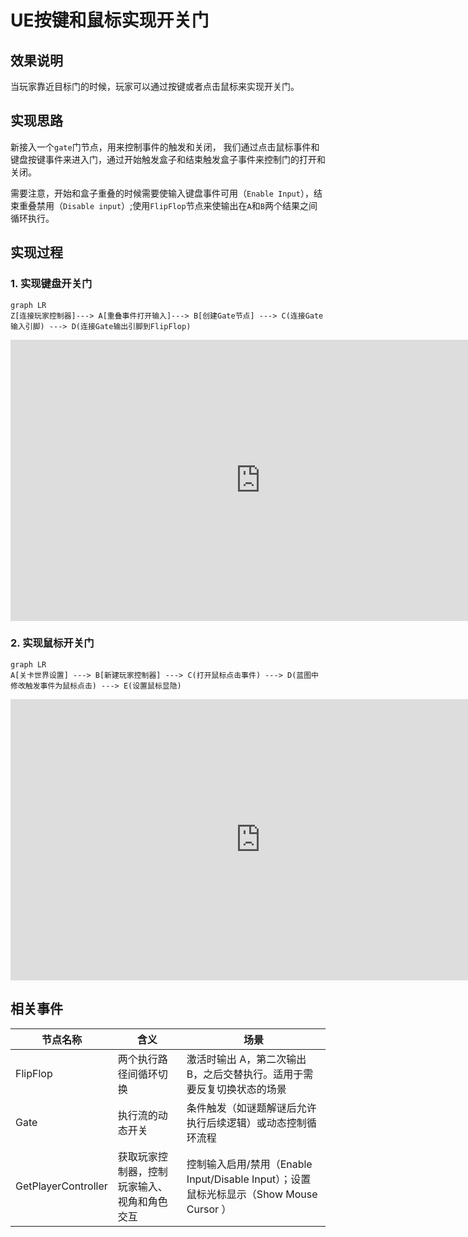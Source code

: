 # UE按键和鼠标实现开关门

## 效果说明
当玩家靠近目标门的时候，玩家可以通过按键或者点击鼠标来实现开关门。

## 实现思路
新接入一个`gate`门节点，用来控制事件的触发和关闭， 我们通过点击鼠标事件和键盘按键事件来进入门，通过开始触发盒子和结束触发盒子事件来控制门的打开和关闭。

需要注意，开始和盒子重叠的时候需要使输入键盘事件可用（`Enable Input`），结束重叠禁用（`Disable input`）;使用`FlipFlop`节点来使输出在`A`和`B`两个结果之间循环执行。

## 实现过程
### 1. 实现键盘开关门
```mermaid
graph LR
Z[连接玩家控制器]---> A[重叠事件打开输入]---> B[创建Gate节点] ---> C(连接Gate输入引脚) ---> D(连接Gate输出引脚到FlipFlop)
```

<iframe src="https://player.youku.com/embed/XNjQ3MDAwOTAwNA" scrolling="no" border="0" frameborder="no" width="800" height="450" framespacing="0" allowfullscreen="true"></iframe>

### 2. 实现鼠标开关门 
```mermaid
graph LR
A[关卡世界设置] ---> B[新建玩家控制器] ---> C(打开鼠标点击事件) ---> D(蓝图中修改触发事件为鼠标点击) ---> E(设置鼠标显隐)
```


<iframe src="https://player.youku.com/embed/XNjQ2MjMzMzAxNg" scrolling="no" border="0" frameborder="no" width="800" height="450" framespacing="0" allowfullscreen="true"></iframe>

## 相关事件
| 节点名称 | 含义 | 场景 |
|-------------|---------------| --------------------|
| FlipFlop  | 两个执行路径间循环切换 |激活时输出 A，第二次输出 B，之后交替执行。适用于需要反复切换状态的场景|
| Gate  | 执行流的动态开关 | 条件触发（如谜题解谜后允许执行后续逻辑）或动态控制循环流程|
| GetPlayerController  | 获取玩家控制器，控制玩家输入、视角和角色交互 |控制输入启用/禁用（Enable Input/Disable Input）；设置鼠标光标显示（Show Mouse Cursor ）|